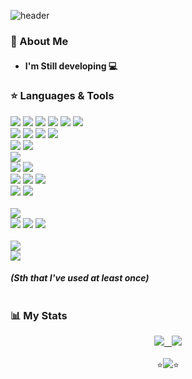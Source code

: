 ![header](https://capsule-render.vercel.app/api?type=rect&color=gradient&text=%20Hello!%20&height=150&fontSize=50&fontAlign=30&textBg=true&desc=I'm%20GukJang&&descSize=35&descAlign=67&descAlignY=52&animation=scaleIn)

### 👋 About Me
* #### I'm **Still** developing 💻<br>

### ⭐️ Languages & Tools
<img src="https://img.shields.io/badge/C-A8B9CC?style=flat-square&logo=c&logoColor=white"/></a>
<img src="https://img.shields.io/badge/Java-007396?style=flat-square&logo=Java&logoColor=white"/>
<img src="https://img.shields.io/badge/Python-3776AB?style=flat-square&logo=python&logoColor=white"/>
<img src="https://img.shields.io/badge/CSS-00AADC?&style=flat-square&logo=css3&logoColor=white"/>
<img src="https://img.shields.io/badge/HTML-E34F26?style=flat-square&logo=html5&logoColor=white"/>
<img src="https://img.shields.io/badge/JavaScript-323330?style=flat-square&logo=javascript&logoColor=F7DF1E"/>
<br>
<img src="https://img.shields.io/badge/Spring_Boot-F2F4F9?style=flat-square&logo=spring-boot"/>
<img src="https://img.shields.io/badge/Node.js-339933?style=flat-square&logo=node.js&logoColor=white"/>
<img src="https://img.shields.io/badge/Docker-2496ED?style=flat-square&logo=Docker&logoColor=white"/>
<img src="https://img.shields.io/badge/Postman-FF6C37?style=flat-square&logo=Postman&logoColor=white"/>
<br>
<img src="https://img.shields.io/badge/MySQL-4479A1?style=flat-square&logo=mysql&logoColor=white"/>
<img src="https://img.shields.io/badge/redis-%23DD0031.svg?&style=flat-square&logo=redis&logoColor=white"/>
<br>
<img src="https://img.shields.io/badge/Ubuntu-E95420?style=flat-square&logo=ubuntu&logoColor=white"/>
<br>
<img src="https://img.shields.io/badge/Amazon_AWS-FF9900?style=flat-square&logo=amazon-aws&logoColor=white"/>
<img src="https://img.shields.io/badge/GitHub Actions-181717?style=flat-square&logo=GitHub&logoColor=white"/>
<br>
<img src="https://img.shields.io/badge/Git-F05032?style=flat-square&logo=git&logoColor=white"/>
<img src="https://img.shields.io/badge/Visual Studio Code-007ACC?style=flat-square&logo=Visual Studio Code&logoColor=white"/>
<img src="https://img.shields.io/badge/IntelliJ_IDEA-000000.svg?style=flat-square&logo=intellij-idea&logoColor=white"/>
<br>
<img src="https://img.shields.io/badge/Arduino-00979D?style=flat-square&logo=Arduino&logoColor=white"/>
<img src="https://img.shields.io/badge/Raspberry%20Pi-A22846?style=flat-square&logo=Raspberry%20Pi&logoColor=white"/>
<br><br>
<img src="https://img.shields.io/badge/Adobe-FF0000?style=flat-square&logo=Adobe&logoColor=white"/>
<br>
<img src="https://aleen42.github.io/badges/src/photoshop.svg"/>
<img src="https://aleen42.github.io/badges/src/premiere.svg"/>
<img src="https://aleen42.github.io/badges/src/after_effects.svg"/>
<br><br>
<a href="https://solved.ac/gukjang">
    <img src="http://mazassumnida.wtf/api/mini/generate_badge?boj=gukjang" />
<br>
<a href="https://leetcode.com/gukjan9/">
    <img src="https://leetcode-stats-six.vercel.app/?username=gukjan9&theme=dark" />
  <!-- api/v2/ -->
 </a>

##### *(Sth that I've used at least once)*<br></br>

<!-- <img src="https://img.shields.io/badge/NodeJS-FA7343?style=for-the-badge&logo=JS&logoColor=white"/></a> -->

### 📊 My Stats
<!-- [![Top Langs](https://github-readme-stats.vercel.app/api/top-langs/?username=NASA-GukJang&langs_count=10&layout=compact)](https://github.com/anuraghazra/github-readme-stats)&nbsp;&nbsp;&nbsp;
<a href="https://solved.ac/gukjang1997"><img src="http://mazassumnida.wtf/api/v2/generate_badge?boj=gukjang1997" /></a> -->

<div align="center">
  <a href="https://github.com/anuraghazra/github-readme-stats">
    <img src="https://github-readme-stats.vercel.app/api/top-langs/?username=gukjan9&langs_count=10&layout=compact" />&nbsp;&nbsp;
  </a>
  <a href="https://github.com/anuraghazra/github-readme-stats">
    <img src="https://github-readme-stats.vercel.app/api/wakatime?username=GukJang&layout=compact" />
  </a>
</div>

<br>
<div align="center">
  ⭐️<img src="https://img.shields.io/badge/NASA-004088?style=for-the-badge&logo=NASA&logoColor=white"/></a>⭐️
</div>

<!-- <img src="https://img.shields.io/badge/Kotlin-7F52FF?style=flat-square&logo=Kotlin&logoColor=white"/></a> -->
<!-- <img src="https://img.shields.io/badge/Swift-FA7343?style=flat-square&logo=Swift&logoColor=white"/></a> -->
<!-- <img src="https://img.shields.io/badge/Android-3DDC84?style=flat-square&logo=android&logoColor=white"/></a> -->
<!-- <img src="https://img.shields.io/badge/Ardroid_Studio-3DDC84?style=flat-square&logo=android-studio&logoColor=white"/></a> -->
<!-- <img src="https://img.shields.io/badge/Xcode-147EFB?style=flat-square&logo=Xcode&logoColor=white"/></a> -->
